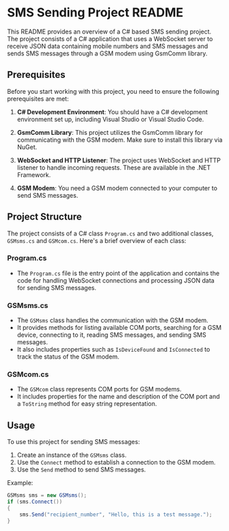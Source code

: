 # SMS Sending Project README

This README provides an overview of a C# based SMS sending project. The project consists of a C# application that uses a WebSocket server to receive JSON data containing mobile numbers and SMS messages and sends SMS messages through a GSM modem using GsmComm library.

## Prerequisites
Before you start working with this project, you need to ensure the following prerequisites are met:

1. **C# Development Environment**: You should have a C# development environment set up, including Visual Studio or Visual Studio Code.

2. **GsmComm Library**: This project utilizes the GsmComm library for communicating with the GSM modem. Make sure to install this library via NuGet.

3. **WebSocket and HTTP Listener**: The project uses WebSocket and HTTP listener to handle incoming requests. These are available in the .NET Framework.

4. **GSM Modem**: You need a GSM modem connected to your computer to send SMS messages.

## Project Structure
The project consists of a C# class `Program.cs` and two additional classes, `GSMsms.cs` and `GSMcom.cs`. Here's a brief overview of each class:

### Program.cs
- The `Program.cs` file is the entry point of the application and contains the code for handling WebSocket connections and processing JSON data for sending SMS messages.

### GSMsms.cs
- The `GSMsms` class handles the communication with the GSM modem.
- It provides methods for listing available COM ports, searching for a GSM device, connecting to it, reading SMS messages, and sending SMS messages.
- It also includes properties such as `IsDeviceFound` and `IsConnected` to track the status of the GSM modem.

### GSMcom.cs
- The `GSMcom` class represents COM ports for GSM modems.
- It includes properties for the name and description of the COM port and a `ToString` method for easy string representation.

## Usage

To use this project for sending SMS messages:

1. Create an instance of the `GSMsms` class.
2. Use the `Connect` method to establish a connection to the GSM modem.
3. Use the `Send` method to send SMS messages.

Example:

```csharp
GSMsms sms = new GSMsms();
if (sms.Connect())
{
    sms.Send("recipient_number", "Hello, this is a test message.");
}
